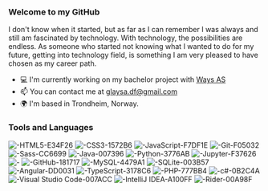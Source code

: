 ### Welcome to my GitHub

I don't know when it started, but as far as I can remember I was always and still am fascinated by technology. With technology, the possibilities are endless. As someone who started not knowing what I wanted to do for my future, getting into technology field, is something I am very pleased to have chosen as my career path.

- 💻 I'm currently working on my bachelor project with [Ways AS](https://ways.no/)
- 📫 You can contact me at [glaysa.df@gmail.com](mailto:glaysa.df@gmail.com)
- 🌍 I'm based in Trondheim, Norway.

### Tools and Languages

![-HTML5-E34F26](https://user-images.githubusercontent.com/56070628/156791034-40480b4d-d5f9-4ca4-8bde-66ff0facff02.svg)
![-CSS3-1572B6](https://user-images.githubusercontent.com/56070628/156791410-179849fe-3fa0-4169-8464-009ce97f9ba2.svg)
![-JavaScript-F7DF1E](https://user-images.githubusercontent.com/56070628/156791687-d40d9cbe-a27f-46be-8b27-60ba09e9c16f.svg)
![-Git-F05032](https://user-images.githubusercontent.com/56070628/156791930-5c643680-6255-436f-b817-2d81d38286f8.svg)
![-Sass-CC6699](https://user-images.githubusercontent.com/56070628/156792109-f4916ba9-eba4-4343-acbe-eea12df4ab01.svg)
![-Java-007396](https://user-images.githubusercontent.com/56070628/156792261-38ceb1d4-7856-4bab-b35f-dc1877eb5f7a.svg)
![-Python-3776AB](https://user-images.githubusercontent.com/56070628/156792414-3981a941-eca7-4672-8d42-e1aefd5e1dbc.svg)
![-Jupyter-F37626](https://user-images.githubusercontent.com/56070628/156792570-cb0b5dff-8961-45e6-863f-1717685c40b0.svg)
![-](https://user-images.githubusercontent.com/56070628/156792789-012c2000-08f7-40c1-ab85-bcf0ed186866.svg)
![-GitHub-181717](https://user-images.githubusercontent.com/56070628/156792987-698f9d81-f002-4096-8fb9-962e26c10cc0.svg)
![-MySQL-4479A1](https://user-images.githubusercontent.com/56070628/156795826-22fa992e-fa6c-40b8-b9a9-22b3e581c2d0.svg)
![-SQLite-003B57](https://user-images.githubusercontent.com/56070628/156795914-8c319611-ba1c-4e2b-9c96-bb9159819b47.svg)
![-Angular-DD0031](https://user-images.githubusercontent.com/56070628/156793143-6ad5d5cb-a4a3-4ebc-bd3a-7ae1fe2832bd.svg)
![-TypeScript-3178C6](https://user-images.githubusercontent.com/56070628/156793347-0272a1cf-7d0d-4758-85e4-b8f04eacb04a.svg)
![-PHP-777BB4](https://user-images.githubusercontent.com/56070628/156794024-9c206f12-797e-48db-866c-bcf4a51f63ca.svg)
![-c#-0B2C4A](https://user-images.githubusercontent.com/56070628/156795552-e0576139-2e90-4151-99a0-4aafdea79ee9.svg)
![-Visual Studio Code-007ACC](https://user-images.githubusercontent.com/56070628/156794305-3b761a20-0739-4106-bc37-6da951089c94.svg)
![-IntelliJ IDEA-A100FF](https://user-images.githubusercontent.com/56070628/156794650-ceaf9c79-1c13-4f22-a440-dfcc6261ac31.svg)
![-Rider-00A98F](https://user-images.githubusercontent.com/56070628/156794721-0278b459-fb15-4043-b2ea-ff35619a71aa.svg)
